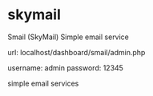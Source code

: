 # skymail
Smail (SkyMail) Simple email service

url: localhost/dashboard/smail/admin.php

  username: admin
  password: 12345

simple email services
